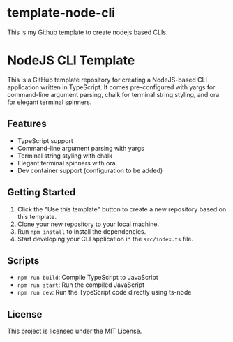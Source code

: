 # template-node-cli
This is my Github template to create nodejs based CLIs.
# NodeJS CLI Template

This is a GitHub template repository for creating a NodeJS-based CLI application written in TypeScript. It comes pre-configured with yargs for command-line argument parsing, chalk for terminal string styling, and ora for elegant terminal spinners.

## Features

- TypeScript support
- Command-line argument parsing with yargs
- Terminal string styling with chalk
- Elegant terminal spinners with ora
- Dev container support (configuration to be added)

## Getting Started

1. Click the "Use this template" button to create a new repository based on this template.
2. Clone your new repository to your local machine.
3. Run `npm install` to install the dependencies.
4. Start developing your CLI application in the `src/index.ts` file.

## Scripts

- `npm run build`: Compile TypeScript to JavaScript
- `npm run start`: Run the compiled JavaScript
- `npm run dev`: Run the TypeScript code directly using ts-node

## License

This project is licensed under the MIT License.
